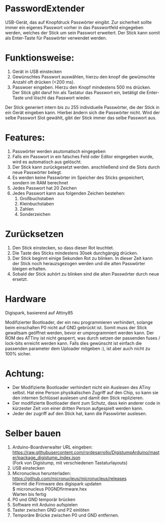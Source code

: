 # PasswordExtender
USB-Gerät, das auf Knopfdruck Passwörter eingibt.
Zur sicherheit sollte immer ein eigenes Passwort vorher in das Passwortfeld eingegeben werden, welches der Stick um sein Passwort erweitert. Der Stick kann somit als Enter-Taste für Passwörter verwendet werden.

# Funktionsweise:

1. Gerät in USB einstecken
2. Gewünschtes Passwort auswählen, hierzu den knopf die gewümschte Anzahl oft drücken (<200 ms).
3. Passwoer eingeben. Hierzu den Knopf mindestens 500 ms drücken.  
   Der Stick gibt daruf hin als Tastatur das Passwort ein, betätigt die Enter-Taste und löscht das Passwort wieder.

Der Stick generiert intern bis zu 255 individuelle Passwörter, die der Stick in ein Gerät eingeben kann. Hierbei ändern sich die Passwörter nicht. Wird der selbe Passwort Slot gewählt, gibt der Stick immer das selbe Passwort aus.

# Features:

1. Passwörter werden asutomatisch eingegeben
2. Falls ein Passwort in ein falsches Feld oder Editor eingegeben wurde, wird es automatisch aus gelöscht.
3. Der Stick kann zurückgesetzt werden. anschließend sind die Slots durch neue Passwörter  belegt.
4. Es werden keine Passwörter im Speicher des Sticks gespeichert, sondern im RAM berechnet
5. Jedes Passwort hat 20 Zeichen
5. Jedes Passwort kann aus folgenden Zeichen bestehen:
   1. Großbuchstaben
   2. Kleinbuchstaben
   3. Zahlen
   4. Sonderzeichen

# Zurücksetzen
1. Den Stick einstecken, so dass dieser Rot leuchtet.
2. Die Taste des Sticks mindestens 30sek durchgängig drücken.
3. Der Stick beginnt einige Sekunden Rot zu blinken. In dieser Zeit kann der Stick noch herauzsgezogen werden und die alten Passwörter bleigen erhalten.
4. Sobald der Stick auhört zu blinken sind die alten Passwörter durch neue ersetzt.

# Hardware
Digispark, basierend auf Attiny85

Modifizierter Bootloader, der ein neu programmieren verhindert, solange beim einschalten P0 nicht auf GND gebrückt ist. Somit muss der Stick gewaltsam geöffnet werden, bevor er umprogrammiert werden kann. Der ROM des ATTiny ist nicht gesperrt, was durch setzen der passenden fuses / lock-bits erreicht werden kann. Falls dies gewünscht ist einfach die passenden parameter dem Uploader mitgeben :), ist aber auch nicht zu 100% sicher.

# Achtung: 

* Der Modifizierte Bootloader verhindert nicht ein Auslesen des ATiny selbst. Hat eine Person physikalischen Zugriff auf den Chip, so kann sie den internen Schlüssel auslesen und damit den Stick replizieren.
* Der modifizierte Bootloader dient zum Schutz, dass kein anderer code in kürzester Zeit von einer dritten Person aufgespielt werden kann.
* Jeder der zugriff auf den Stick hat, kann die Passwörter auslesen.

# Selber bauen

1. Arduino-Boardverwalter URL eingeben:  
   https://raw.githubusercontent.com/rsrdesarrollo/DigistumpArduino/master/package_digistump_index.json  
   (Fork von Digistump, mit verschiedenen Tastaturlayouts)
2. USB einstecken
3. Micronucleus herunterladen:  
   https://github.com/micronucleus/micronucleus/releases  
   Hiermit die Firmware des digispark updaten  
   $ micronucleus P0GNDfirmware.hex  
   Warten bis fertig
4. P0 und GND temporär brücken
5. Software mit Arduino aufspielen
6. Taster zwischen GND und P2 einlöten
7. Temporäre Brücke zwischen P0 und GND entfernen.
